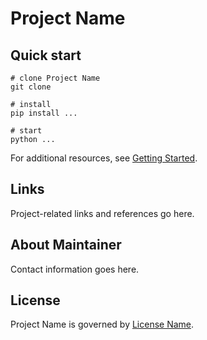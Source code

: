 # Project Name

## Quick start

```shell
# clone Project Name
git clone

# install
pip install ...

# start
python ...
```

For additional resources, see [Getting Started](getting-started/clone-project.md).

## Links

Project-related links and references go here.

## About Maintainer

Contact information goes here.

## License

Project Name is governed by [License Name](license.md).
